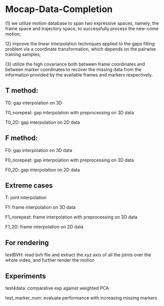 # Mocap-Data-Completion
(1) we utilize motion database to span two expressive spaces, namely, the frame space and trajectory space, to successfully process the new-come motion;

(2) improve the linear interpolation techniques applied to the gaps filling problem via a coordinate transformation, which depends on the pairwise training samples;

(3) utilize the high covariance both between frame coordinates and between marker coordinates to recover the missing data from the information provided by the available frames and markers respectively. 

## T method:
T0: gap interpolation on 3D 

T0_norepeat: gap interpolation with preprocessing on 3D data

T0_2D: gap interpolation on 2D data

## F method:
F0: gap interpolation on 3D data

F0_norepeat: gap interpolation with preprocessing on 3D data

F0_2D: gap interpolation on 2D data

## Extreme cases
T: joint interpolation

F1: frame interpolation on 3D data

F1_norepeat: frame interpolation with preprocessing on 3D data

F1_2D: frame interpolation on 2D data

## For rendering
testBVH: read bvh file and extract the xyz axis of all the joints over the whole video, and further render the motion

## Experiments
test4data: comparative exp against weighted PCA

test_marker_num: evaluate performance with increasing missing markers
